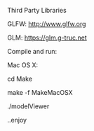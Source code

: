 Third Party Libraries

GLFW: http://www.glfw.org

GLM: https://glm.g-truc.net

Compile and run:

Mac OS X:

cd Make

make -f MakeMacOSX

./modelViewer

..enjoy
